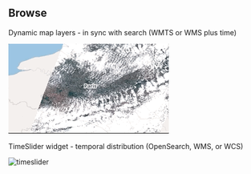## Browse

Dynamic map layers - in sync with search (WMTS or WMS plus time)

![map](resources/browse.gif)

TimeSlider widget - temporal distribution (OpenSearch, WMS, or WCS)

![timeslider](resources/timeslider.gif)
